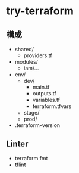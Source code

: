 # try-terraform

## 構成

* shared/
  * providers.tf
* modules/
  * iam/...
* env/
    * dev/
        * main.tf
        * outputs.tf
        * variables.tf
        * terraform.tfvars
    * stage/
    * prod/
* .terraform-version

## Linter

* terraform fmt
* tflint
